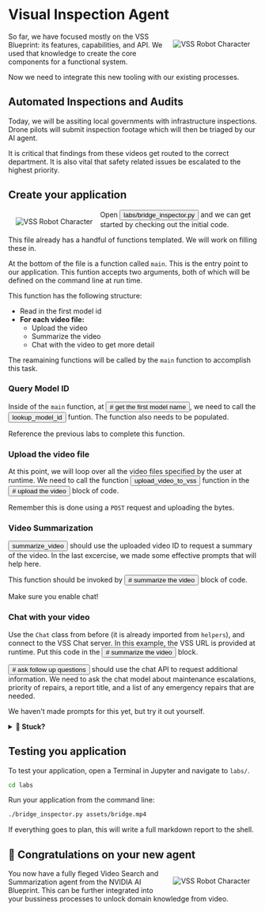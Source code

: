 # Visual Inspection Agent

<img src="_static/robots/blueprint.png" alt="VSS Robot Character" style="float:right; max-width:350px;margin:15px;" />

So far, we have focused mostly on the VSS Blueprint: its features, capabilities, and API.
We used that knowledge to create the core components for a functional system.

Now we need to integrate this new tooling with our existing processes.

## Automated Inspections and Audits

Today, we will be assiting local governments with infrastructure inspections.
Drone pilots will submit inspection footage which will then be triaged by our AI agent.

It is critical that findings from these videos get routed to the correct department.
It is also vital that safety related issues be escalated to the highest priority.

## Create your application

<img src="_static/robots/wrench.png" alt="VSS Robot Character" style="float:left; max-width:200px;margin:15px;" />

Open <button onclick="openOrCreateFileInJupyterLab('labs/bridge_inspector.py');"><i class="fa-brands fa-python"></i> labs/bridge_inspector.py</button> and we can get started by checking out the initial code.

This file already has a handful of functions templated. We will work on filling these in.

At the bottom of the file is a function called `main`. This is the entry point to our application.
This funtion accepts two arguments, both of which will be defined on the command line at run time.

This function has the following structure:
  - Read in the first model id
  - **For each video file:**
    - Upload the video
    - Summarize the video
    - Chat with the video to get more detail

The reamaining functions will be called by the `main` function to accomplish this task.

### Query Model ID

Inside of the `main` function, at <button onclick="goToLineAndSelect('labs/bridge_inspector.py', '# get the first model name');"># get the first model name</button>, we need to call the <button onclick="goToLineAndSelect('labs/bridge_inspector.py', 'def lookup_model_id');">lookup_model_id</button> funtion. The function also needs to be populated.

Reference the previous labs to complete this function.

### Upload the video file

At this point, we will loop over all the video files specified by the user at runtime. We need to call the function
<button onclick="goToLineAndSelect('labs/bridge_inspector.py', 'def upload_video_to_vss');">upload_video_to_vss</button>
function in the
<button onclick="goToLineAndSelect('labs/bridge_inspector.py', '# upload the video');"># upload the video</button> block of code.

Remember this is done using a `POST` request and uploading the bytes.

### Video Summarization

<button onclick="goToLineAndSelect('labs/bridge_inspector.py', 'def summarize_video');">summarize_video</button> should use the uploaded video ID to request a summary of the video. In the last excercise, we made some effective prompts that will help here.

This function should be invoked by <button onclick="goToLineAndSelect('labs/bridge_inspector.py', '# summarize the video');"># summarize the video</button> block of code.

Make sure you enable chat!

### Chat with your video

Use the `Chat` class from before (it is already imported from `helpers`), and connect to the VSS Chat server. In this example, the VSS URL is provided at runtime. Put this code in the <button onclick="goToLineAndSelect('labs/bridge_inspector.py', '# summarize the video');"># summarize the video</button> block.

<button onclick="goToLineAndSelect('labs/bridge_inspector.py', '# ask follow up questions');"># ask follow up questions</button> should use the chat API to request additional information. We need to ask the chat model about maintenance escalations, priority of repairs, a report title, and a list of any emergency repairs that are needed.

We haven't made prompts for this yet, but try it out yourself.

<details>
<summary><b>💢 Stuck?</b></summary>

```python
escalations = chat_client.query("List any necessary escelations for maintenance.")
priority = chat_client.query("Score the priority of this report.")
title = chat_client.query("Create a title for this report.")
emergencies = chat_client.query("Does this the bridge require immediate structural attention?")
```

</details>

## Testing you application

To test your application, open a Terminal in Jupyter and navigate to `labs/`.

```bash
cd labs
```

Run your application from the command line:

```bash
./bridge_inspector.py assets/bridge.mp4
```

If everything goes to plan, this will write a full markdown report to the shell.

## 🦾 Congratulations on your new agent

<img src="_static/robots/tpose.png" alt="VSS Robot Character" style="float:right; max-width:350px;margin:15px;" />

You now have a fully fleged Video Search and Summarization agent from the NVIDIA AI Blueprint. This can be further integrated into your bussiness processes to unlock domain knowledge from video.
